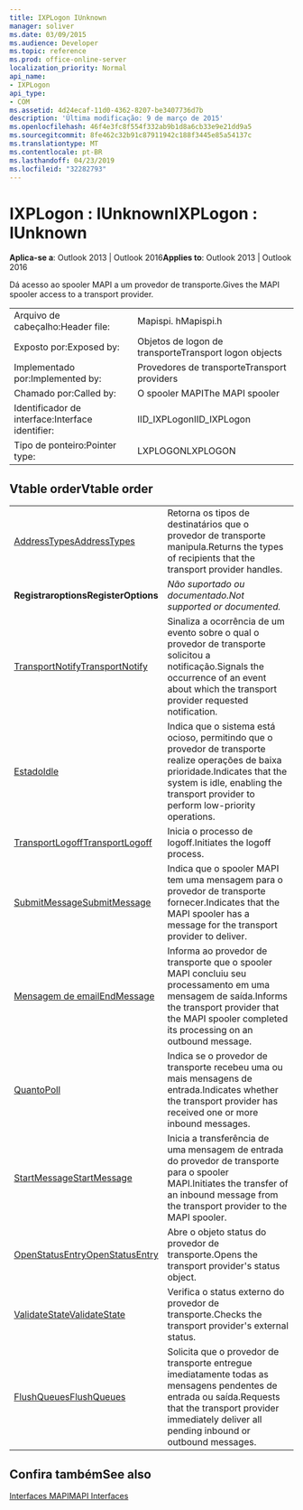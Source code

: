 ```yaml
---
title: IXPLogon IUnknown
manager: soliver
ms.date: 03/09/2015
ms.audience: Developer
ms.topic: reference
ms.prod: office-online-server
localization_priority: Normal
api_name:
- IXPLogon
api_type:
- COM
ms.assetid: 4d24ecaf-11d0-4362-8207-be3407736d7b
description: 'Última modificação: 9 de março de 2015'
ms.openlocfilehash: 46f4e3fc8f554f332ab9b1d8a6cb33e9e21dd9a5
ms.sourcegitcommit: 8fe462c32b91c87911942c188f3445e85a54137c
ms.translationtype: MT
ms.contentlocale: pt-BR
ms.lasthandoff: 04/23/2019
ms.locfileid: "32282793"
---
```

# <a name="ixplogon--iunknown"></a><span data-ttu-id="2bed0-103">IXPLogon : IUnknown</span><span class="sxs-lookup"><span data-stu-id="2bed0-103">IXPLogon : IUnknown</span></span>

  
  
<span data-ttu-id="2bed0-104">**Aplica-se a**: Outlook 2013 | Outlook 2016</span><span class="sxs-lookup"><span data-stu-id="2bed0-104">**Applies to**: Outlook 2013 | Outlook 2016</span></span> 
  
<span data-ttu-id="2bed0-105">Dá acesso ao spooler MAPI a um provedor de transporte.</span><span class="sxs-lookup"><span data-stu-id="2bed0-105">Gives the MAPI spooler access to a transport provider.</span></span> 
  
|||
|:-----|:-----|
|<span data-ttu-id="2bed0-106">Arquivo de cabeçalho:</span><span class="sxs-lookup"><span data-stu-id="2bed0-106">Header file:</span></span>  <br/> |<span data-ttu-id="2bed0-107">Mapispi. h</span><span class="sxs-lookup"><span data-stu-id="2bed0-107">Mapispi.h</span></span>  <br/> |
|<span data-ttu-id="2bed0-108">Exposto por:</span><span class="sxs-lookup"><span data-stu-id="2bed0-108">Exposed by:</span></span>  <br/> |<span data-ttu-id="2bed0-109">Objetos de logon de transporte</span><span class="sxs-lookup"><span data-stu-id="2bed0-109">Transport logon objects</span></span>  <br/> |
|<span data-ttu-id="2bed0-110">Implementado por:</span><span class="sxs-lookup"><span data-stu-id="2bed0-110">Implemented by:</span></span>  <br/> |<span data-ttu-id="2bed0-111">Provedores de transporte</span><span class="sxs-lookup"><span data-stu-id="2bed0-111">Transport providers</span></span>  <br/> |
|<span data-ttu-id="2bed0-112">Chamado por:</span><span class="sxs-lookup"><span data-stu-id="2bed0-112">Called by:</span></span>  <br/> |<span data-ttu-id="2bed0-113">O spooler MAPI</span><span class="sxs-lookup"><span data-stu-id="2bed0-113">The MAPI spooler</span></span>  <br/> |
|<span data-ttu-id="2bed0-114">Identificador de interface:</span><span class="sxs-lookup"><span data-stu-id="2bed0-114">Interface identifier:</span></span>  <br/> |<span data-ttu-id="2bed0-115">IID_IXPLogon</span><span class="sxs-lookup"><span data-stu-id="2bed0-115">IID_IXPLogon</span></span>  <br/> |
|<span data-ttu-id="2bed0-116">Tipo de ponteiro:</span><span class="sxs-lookup"><span data-stu-id="2bed0-116">Pointer type:</span></span>  <br/> |<span data-ttu-id="2bed0-117">LXPLOGON</span><span class="sxs-lookup"><span data-stu-id="2bed0-117">LXPLOGON</span></span>  <br/> |
   
## <a name="vtable-order"></a><span data-ttu-id="2bed0-118">Vtable order</span><span class="sxs-lookup"><span data-stu-id="2bed0-118">Vtable order</span></span>

|||
|:-----|:-----|
|[<span data-ttu-id="2bed0-119">AddressTypes</span><span class="sxs-lookup"><span data-stu-id="2bed0-119">AddressTypes</span></span>](ixplogon-addresstypes.md) <br/> |<span data-ttu-id="2bed0-120">Retorna os tipos de destinatários que o provedor de transporte manipula.</span><span class="sxs-lookup"><span data-stu-id="2bed0-120">Returns the types of recipients that the transport provider handles.</span></span>  <br/> |
|<span data-ttu-id="2bed0-121">**Registraroptions**</span><span class="sxs-lookup"><span data-stu-id="2bed0-121">**RegisterOptions**</span></span> <br/> | <span data-ttu-id="2bed0-122">*Não suportado ou documentado.*</span><span class="sxs-lookup"><span data-stu-id="2bed0-122">*Not supported or documented.*</span></span>  <br/> |
|[<span data-ttu-id="2bed0-123">TransportNotify</span><span class="sxs-lookup"><span data-stu-id="2bed0-123">TransportNotify</span></span>](ixplogon-transportnotify.md) <br/> |<span data-ttu-id="2bed0-124">Sinaliza a ocorrência de um evento sobre o qual o provedor de transporte solicitou a notificação.</span><span class="sxs-lookup"><span data-stu-id="2bed0-124">Signals the occurrence of an event about which the transport provider requested notification.</span></span>  <br/> |
|[<span data-ttu-id="2bed0-125">Estado</span><span class="sxs-lookup"><span data-stu-id="2bed0-125">Idle</span></span>](ixplogon-idle.md) <br/> |<span data-ttu-id="2bed0-126">Indica que o sistema está ocioso, permitindo que o provedor de transporte realize operações de baixa prioridade.</span><span class="sxs-lookup"><span data-stu-id="2bed0-126">Indicates that the system is idle, enabling the transport provider to perform low-priority operations.</span></span>  <br/> |
|[<span data-ttu-id="2bed0-127">TransportLogoff</span><span class="sxs-lookup"><span data-stu-id="2bed0-127">TransportLogoff</span></span>](ixplogon-transportlogoff.md) <br/> |<span data-ttu-id="2bed0-128">Inicia o processo de logoff.</span><span class="sxs-lookup"><span data-stu-id="2bed0-128">Initiates the logoff process.</span></span>  <br/> |
|[<span data-ttu-id="2bed0-129">SubmitMessage</span><span class="sxs-lookup"><span data-stu-id="2bed0-129">SubmitMessage</span></span>](ixplogon-submitmessage.md) <br/> |<span data-ttu-id="2bed0-130">Indica que o spooler MAPI tem uma mensagem para o provedor de transporte fornecer.</span><span class="sxs-lookup"><span data-stu-id="2bed0-130">Indicates that the MAPI spooler has a message for the transport provider to deliver.</span></span>  <br/> |
|[<span data-ttu-id="2bed0-131">Mensagem de email</span><span class="sxs-lookup"><span data-stu-id="2bed0-131">EndMessage</span></span>](ixplogon-endmessage.md) <br/> |<span data-ttu-id="2bed0-132">Informa ao provedor de transporte que o spooler MAPI concluiu seu processamento em uma mensagem de saída.</span><span class="sxs-lookup"><span data-stu-id="2bed0-132">Informs the transport provider that the MAPI spooler completed its processing on an outbound message.</span></span>  <br/> |
|[<span data-ttu-id="2bed0-133">Quanto</span><span class="sxs-lookup"><span data-stu-id="2bed0-133">Poll</span></span>](ixplogon-poll.md) <br/> |<span data-ttu-id="2bed0-134">Indica se o provedor de transporte recebeu uma ou mais mensagens de entrada.</span><span class="sxs-lookup"><span data-stu-id="2bed0-134">Indicates whether the transport provider has received one or more inbound messages.</span></span>  <br/> |
|[<span data-ttu-id="2bed0-135">StartMessage</span><span class="sxs-lookup"><span data-stu-id="2bed0-135">StartMessage</span></span>](ixplogon-startmessage.md) <br/> |<span data-ttu-id="2bed0-136">Inicia a transferência de uma mensagem de entrada do provedor de transporte para o spooler MAPI.</span><span class="sxs-lookup"><span data-stu-id="2bed0-136">Initiates the transfer of an inbound message from the transport provider to the MAPI spooler.</span></span>  <br/> |
|[<span data-ttu-id="2bed0-137">OpenStatusEntry</span><span class="sxs-lookup"><span data-stu-id="2bed0-137">OpenStatusEntry</span></span>](ixplogon-openstatusentry.md) <br/> |<span data-ttu-id="2bed0-138">Abre o objeto status do provedor de transporte.</span><span class="sxs-lookup"><span data-stu-id="2bed0-138">Opens the transport provider's status object.</span></span>  <br/> |
|[<span data-ttu-id="2bed0-139">ValidateState</span><span class="sxs-lookup"><span data-stu-id="2bed0-139">ValidateState</span></span>](ixplogon-validatestate.md) <br/> |<span data-ttu-id="2bed0-140">Verifica o status externo do provedor de transporte.</span><span class="sxs-lookup"><span data-stu-id="2bed0-140">Checks the transport provider's external status.</span></span>  <br/> |
|[<span data-ttu-id="2bed0-141">FlushQueues</span><span class="sxs-lookup"><span data-stu-id="2bed0-141">FlushQueues</span></span>](ixplogon-flushqueues.md) <br/> |<span data-ttu-id="2bed0-142">Solicita que o provedor de transporte entregue imediatamente todas as mensagens pendentes de entrada ou saída.</span><span class="sxs-lookup"><span data-stu-id="2bed0-142">Requests that the transport provider immediately deliver all pending inbound or outbound messages.</span></span>  <br/> |
   
## <a name="see-also"></a><span data-ttu-id="2bed0-143">Confira também</span><span class="sxs-lookup"><span data-stu-id="2bed0-143">See also</span></span>



[<span data-ttu-id="2bed0-144">Interfaces MAPI</span><span class="sxs-lookup"><span data-stu-id="2bed0-144">MAPI Interfaces</span></span>](mapi-interfaces.md)

